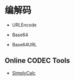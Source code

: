 # 编解码


* URLEncode

* Base64
* Base64URL


## Online CODEC Tools
* [SimplyCalc](https://simplycalc.com/base64url-encode.php)